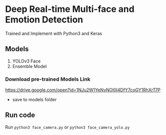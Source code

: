 # Deep Real-time Multi-face and Emotion Detection

Trained and Implement with Python3 and Keras

## Models

1. YOLOv3 Face
2. Ensemble Model

### Download pre-trained Models Link
https://drive.google.com/open?id=1NJu2W1YeNvNOl0l4DfY7coGY1RhXrT7P
* save to models folder

## Run code
Run `python3 face_camera.py` or `python3 face_camera_yolo.py`
